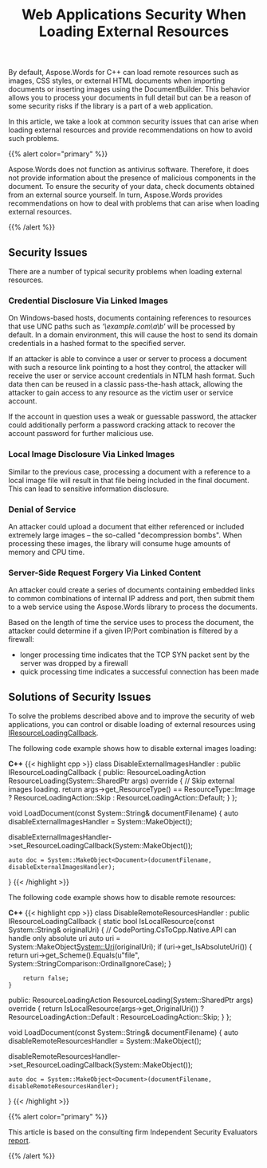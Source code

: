 ﻿---
title: Web Applications Security When Loading External Resources
type: docs
description: "Aspose.Words for C++ enables you to load remote resources, that can be a reason of security risks. Take a look at common security issues and their solutions."
weight: 50
url: /cpp/web-applications-security-when-loading-external-resources/
---

By default, Aspose.Words for C++ can load remote resources such as images, CSS styles, or external HTML documents when importing documents or inserting images using the DocumentBuilder. This behavior allows you to process your documents in full detail but can be a reason of some security risks if the library is a part of a web application.

In this article, we take a look at common security issues that can arise when loading external resources and provide recommendations on how to avoid such problems.

{{% alert color="primary" %}}

Aspose.Words does not function as antivirus software. Therefore, it does not provide information about the presence of malicious components in the document. To ensure the security of your data, check documents obtained from an external source yourself. In turn, Aspose.Words provides recommendations on how to deal with problems that can arise when loading external resources.

{{% /alert %}}

## Security Issues

There are a number of typical security problems when loading external resources.

### Credential Disclosure Via Linked Images

On Windows-based hosts, documents containing references to resources that use UNC paths such as *‘\\example.com\a\b*’ will be processed by default. In a domain environment, this will cause the host to send its domain credentials in a hashed format to the specified server.

If an attacker is able to convince a user or server to process a document with such a resource link pointing to a host they control, the attacker will receive the user or service account credentials in NTLM hash format. Such data then can be reused in a classic pass-the-hash attack, allowing the attacker to gain access to any resource as the victim user or service account.

If the account in question uses a weak or guessable password, the attacker could additionally perform a password cracking attack to recover the account password for further malicious use.

### Local Image Disclosure Via Linked Images

Similar to the previous case, processing a document with a reference to a local image file will result in that file being included in the final document. This can lead to sensitive information disclosure.

### Denial of Service

An attacker could upload a document that either referenced or included extremely large images – the so-called "decompression bombs". When processing these images, the library will consume huge amounts of memory and CPU time.

### Server-Side Request Forgery Via Linked Content

An attacker could create a series of documents containing embedded links to common combinations of internal IP address and port, then submit them to a web service using the Aspose.Words library to process the documents.

Based on the length of time the service uses to process the document, the attacker could determine if a given IP/Port combination is filtered by a firewall:

- longer processing time indicates that the TCP SYN packet sent by the server was dropped by a firewall
- quick processing time indicates a successful connection has been made

## Solutions of Security Issues

To solve the problems described above and to improve the security of web applications, you can control or disable loading of external resources using [IResourceLoadingCallback](https://apireference.aspose.com/words/cpp/class/aspose.words.loading.i_resource_loading_callback).

The following code example shows how to disable external images loading:

**C++**
{{< highlight cpp >}}
class DisableExternalImagesHandler : public IResourceLoadingCallback
{
public:
	ResourceLoadingAction ResourceLoading(System::SharedPtr<ResourceLoadingArgs> args) override
	{
		// Skip external images loading.
		return args->get_ResourceType() == ResourceType::Image
			? ResourceLoadingAction::Skip
			: ResourceLoadingAction::Default;
		}
};

void LoadDocument(const System::String& documentFilename)
{
	auto disableExternalImagesHandler = System::MakeObject<LoadOptions>();

disableExternalImagesHandler->set_ResourceLoadingCallback(System::MakeObject<DisableExternalImagesHandler>());

	auto doc = System::MakeObject<Document>(documentFilename, disableExternalImagesHandler);
}
{{< /highlight >}}

The following code example shows how to disable remote resources:

**C++**
{{< highlight cpp >}}
class DisableRemoteResourcesHandler : public IResourceLoadingCallback
{
	static bool IsLocalResource(const System::String& originalUri)
	{
		// CodePorting.CsToCpp.Native.API can handle only absolute uri
		auto uri = System::MakeObject<System::Uri>(originalUri);
		if (uri->get_IsAbsoluteUri())
		{
			return uri->get_Scheme().Equals(u"file", System::StringComparison::OrdinalIgnoreCase);
		}

		return false;
	}
public:
	ResourceLoadingAction ResourceLoading(System::SharedPtr<ResourceLoadingArgs> args) override
	{
		return IsLocalResource(args->get_OriginalUri())
			? ResourceLoadingAction::Default
			: ResourceLoadingAction::Skip;
	}
};

void LoadDocument(const System::String& documentFilename)
{
	auto disableRemoteResourcesHandler = System::MakeObject<LoadOptions>();

disableRemoteResourcesHandler->set_ResourceLoadingCallback(System::MakeObject<DisableRemoteResourcesHandler>());

	auto doc = System::MakeObject<Document>(documentFilename, disableRemoteResourcesHandler);
}
{{< /highlight >}}

{{% alert color="primary" %}}

This article is based on the consulting firm Independent Security Evaluators [report](ise-aspose-report.pdf).

{{% /alert %}}
